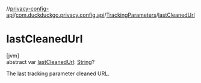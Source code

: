//[privacy-config-api](../../../index.md)/[com.duckduckgo.privacy.config.api](../index.md)/[TrackingParameters](index.md)/[lastCleanedUrl](last-cleaned-url.md)

# lastCleanedUrl

[jvm]\
abstract var [lastCleanedUrl](last-cleaned-url.md): [String](https://kotlinlang.org/api/latest/jvm/stdlib/kotlin/-string/index.html)?

The last tracking parameter cleaned URL.
